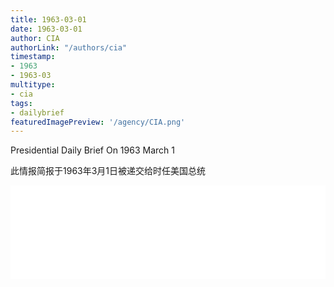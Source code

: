 ```yaml
---
title: 1963-03-01
date: 1963-03-01
author: CIA 
authorLink: "/authors/cia"
timestamp: 
- 1963
- 1963-03
multitype: 
- cia
tags: 
- dailybrief
featuredImagePreview: '/agency/CIA.png'
---
```



Presidential Daily Brief On 1963 March 1

此情报简报于1963年3月1日被递交给时任美国总统

<!--more-->





<div id="over" style="width:100%; overflow:hidden"> <iframe id="sFrame" name="sFrame" frameborder="no" border="0"  allowfullscreen marginwidth="0" scrolling="no" src = " /CIA/1963-03-01.html "  style = " position:absulute; width: 806px; top: 300;" > </iframe> </div>